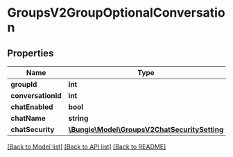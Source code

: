 # GroupsV2GroupOptionalConversation

## Properties
Name | Type | Description | Notes
------------ | ------------- | ------------- | -------------
**groupId** | **int** |  | [optional] 
**conversationId** | **int** |  | [optional] 
**chatEnabled** | **bool** |  | [optional] 
**chatName** | **string** |  | [optional] 
**chatSecurity** | [**\Bungie\Model\GroupsV2ChatSecuritySetting**](GroupsV2ChatSecuritySetting.md) |  | [optional] 

[[Back to Model list]](../README.md#documentation-for-models) [[Back to API list]](../README.md#documentation-for-api-endpoints) [[Back to README]](../README.md)


